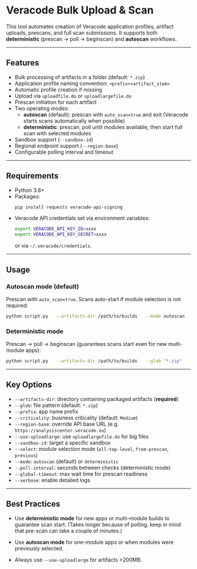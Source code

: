 # Veracode Bulk Upload & Scan

This tool automates creation of Veracode application profiles, artifact uploads, prescans, and full scan submissions. It supports both **deterministic** (prescan → poll → beginscan) and **autoscan** workflows.

---

## Features
- Bulk processing of artifacts in a folder (default: `*.zip`)
- Application profile naming convention: `<prefix><artifact_stem>`
- Automatic profile creation if missing
- Upload via `uploadfile.do` or `uploadlargefile.do`
- Prescan initiation for each artifact
- Two operating modes:
  - **autoscan** (default): prescan with `auto_scan=true` and exit (Veracode starts scans automatically when possible)
  - **deterministic**: prescan, poll until modules available, then start full scan with selected modules
- Sandbox support (`--sandbox-id`)
- Regional endpoint support (`--region-base`)
- Configurable polling interval and timeout

---

## Requirements
- Python 3.8+
- Packages:  
  ```bash
  pip install requests veracode-api-signing
  ```
- Veracode API credentials set via environment variables:
  ```bash
  export VERACODE_API_KEY_ID=xxxx
  export VERACODE_API_KEY_SECRET=xxxx
  ```
  or via `~/.veracode/credentials`.

---

## Usage

### Autoscan mode (default)
Prescan with `auto_scan=true`. Scans auto-start if module selection is not required:
```bash
python script.py   --artifacts-dir /path/to/builds   --mode autoscan
```

### Deterministic mode
Prescan → poll → beginscan (guarantees scans start even for new multi-module apps):
```bash
python script.py   --artifacts-dir /path/to/builds   --glob "*.zip"   --mode deterministic   --poll-interval 60   --verbose
```



---

## Key Options
- `--artifacts-dir`: directory containing packaged artifacts (**required**)
- `--glob`: file pattern (default: `*.zip`)
- `--prefix`: app name prefix
- `--criticality`: business criticality (default: `Medium`)
- `--region-base`: override API base URL (e.g. `https://analysiscenter.veracode.eu`)
- `--use-uploadlarge`: use `uploadlargefile.do` for big files
- `--sandbox-id`: target a specific sandbox
- `--select`: module selection mode (`all-top-level`, `from-prescan`, `previous`)
- `--mode`: `autoscan` (default) or `deterministic`
- `--poll-interval`: seconds between checks (deterministic mode)
- `--global-timeout`: max wait time for prescan readiness
- `--verbose`: enable detailed logs

---

## Best Practices
- Use **deterministic mode** for new apps or multi-module builds to guarantee scan start.  (Takes longer because of polling, keep in mind that pre-scan can take a couple of minutes.)
- Use **autoscan mode** for one-module apps or when modules were previously selected.  

- Always use `--use-uploadlarge` for artifacts >200MB.
